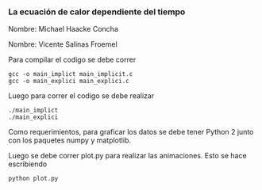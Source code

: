 ### La ecuación de calor dependiente del tiempo


Nombre: Michael Haacke Concha

Nombre: Vicente Salinas Froemel

Para compilar el codigo se debe correr 

	gcc -o main_implict main_implicit.c
	gcc -o main_explici main_explici.c

Luego para correr el codigo se debe realizar 

	./main_implict
	./main_explici


Como requerimientos, para graficar los datos se debe tener Python 2 junto con los paquetes numpy y matplotlib.

Luego se debe correr plot.py para realizar las animaciones. Esto se hace escribiendo

	python plot.py


	